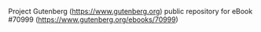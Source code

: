 Project Gutenberg (https://www.gutenberg.org) public repository for
eBook #70999 (https://www.gutenberg.org/ebooks/70999)

